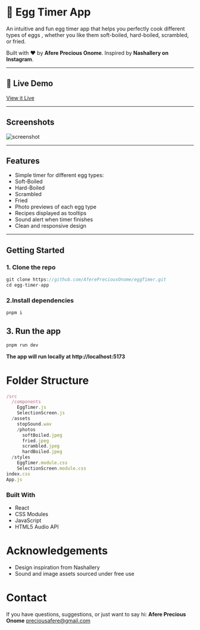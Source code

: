 # 🥚 Egg Timer App

An intuitive and fun egg timer app that helps you perfectly cook different types of eggs , whether you like them soft-boiled, hard-boiled, scrambled, or fried.

Built with ❤️ by **Afere Precious Onome**. Inspired by **Nashallery on Instagram**.

---

## 🔗 Live Demo

[ View it Live](https://egg-timer-qmmz.vercel.app/)

---

## Screenshots

![screenshot](./public/photos/eggTimer.png)

---

##  Features

 - Simple timer for different egg types:
  - Soft-Boiled
  - Hard-Boiled
  - Scrambled
  - Fried
- Photo previews of each egg type
- Recipes displayed as tooltips
- Sound alert when timer finishes
- Clean and responsive design

---

##  Getting Started

### 1. Clone the repo

```js
git clone https://github.com/AferePreciousOnome/eggTimer.git
cd egg-timer-app
```

### 2.Install dependencies

```js
pnpm i
```

## 3. Run the app

```js
pnpm run dev
```

**The app will run locally at http://localhost:5173**

# Folder Structure

```js
/src
  /components
    EggTimer.js
    SelectionScreen.js
  /assets
    stopSound.wav
    /photos
      softBoiled.jpeg
      fried.jpeg
      scrambled.jpeg
      hardBoiled.jpeg
  /styles
    EggTimer.module.css
    SelectionScreen.module.css
index.css
App.js
```

### Built With

- React
- CSS Modules
- JavaScript
- HTML5 Audio API

# Acknowledgements

- Design inspiration from Nashallery
- Sound and image assets sourced under free use

# Contact

If you have questions, suggestions, or just want to say hi:
**Afere Precious Onome**
preciousafere@gmail.com

